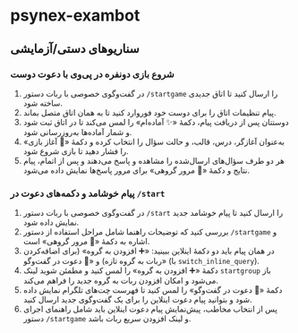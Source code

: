 # psynex-exambot

## سناریوهای دستی/آزمایشی

### شروع بازی دونفره در پی‌وی با دعوت دوست
1. در گفت‌وگوی خصوصی با ربات دستور `/startgame` را ارسال کنید تا اتاق جدیدی ساخته شود.
2. پیام تنظیمات اتاق را برای دوست خود فوروارد کنید تا به همان اتاق متصل بماند.
3. دوستتان پس از دریافت پیام، دکمهٔ «✨ آماده‌ام» را لمس می‌کند تا در اتاق ثبت شود و شمار آماده‌ها به‌روزرسانی شود.
4. به‌عنوان آغازگر، درس، قالب، و حالت سؤال را انتخاب کرده و دکمهٔ «🚀 آغاز بازی» را فشار دهید تا بازی شروع شود.
5. هر دو طرف سؤال‌های ارسال‌شده را مشاهده و پاسخ می‌دهند و پس از اتمام، پیام نتایج و دکمهٔ «🧾 مرور گروهی» برای مرور پاسخ‌ها نمایش داده می‌شود.

### پیام خوشامد و دکمه‌های دعوت در `/start`
1. در گفت‌وگوی خصوصی با ربات دستور `/start` را ارسال کنید تا پیام خوشامد جدید نمایش داده شود.
2. بررسی کنید که توضیحات راهنما شامل مراحل استفاده از دستور `/startgame` و اشاره به دکمهٔ «🧾 مرور گروهی» است.
3. در همان پیام باید دو دکمهٔ اینلاین ببینید: «➕ افزودن به گروه» (برای اضافه‌کردن ربات به گروه تازه) و «📨 دعوت در گفت‌وگو» (با `switch_inline_query`).
4. دکمهٔ «➕ افزودن به گروه» را لمس کنید و مطمئن شوید لینک `startgroup` باز می‌شود و امکان افزودن ربات به گروه جدید را فراهم می‌کند.
5. دکمهٔ «📨 دعوت در گفت‌وگو» را لمس کنید تا فهرست چت‌های تلگرام نمایش داده شود و بتوانید پیام دعوت اینلاین را برای یک گفت‌وگوی جدید ارسال کنید.
6. پس از انتخاب مخاطب، پیش‌نمایش پیام دعوت اینلاین باید شامل راهنمای اجرای دستور <code>/startgame</code> و لینک افزودن سریع ربات باشد.

